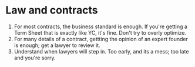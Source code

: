 # Law and contracts

1. For most contracts, the business standard is enough. If you're getting a Term Sheet that is exactly like YC, it's fine. Don't try to overly optimize.
2. For many details of a contract, gettting the opinion of an expert founder is enough; get a lawyer to review it.
3. Understand when lawyers will step in. Too early, and its a mess; too late and you're sorry.
